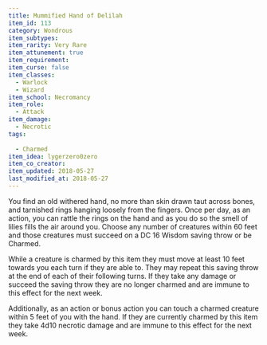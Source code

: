 ```yaml
---
title: Mummified Hand of Delilah
item_id: 113
category: Wondrous
item_subtypes:
item_rarity: Very Rare
item_attunement: true
item_requirement:
item_curse: false
item_classes:
  - Warlock
  - Wizard
item_school: Necromancy
item_role:
  - Attack
item_damage:
  - Necrotic
tags:
  
  - Charmed
item_idea: lygerzero0zero
item_co_creator:
item_updated: 2018-05-27
last_modified_at: 2018-05-27
---
```


You find an old withered hand, no more than skin drawn taut across bones, and tarnished rings hanging loosely from the fingers. Once per day, as an action, you can rattle the rings on the hand and as you do so the smell of lilies fills the air around you. Choose any number of creatures within 60 feet and those creatures must succeed on a DC 16 Wisdom saving throw or be Charmed.

While a creature is charmed by this item they must move at least 10 feet towards you each turn if they are able to. They may repeat this saving throw at the end of each of their following turns. If they take any damage or succeed the saving throw they are no longer charmed and are immune to this effect for the next week.

Additionally, as an action or bonus action you can touch a charmed creature within 5 feet of you with the hand. If they are currently charmed by this item they take 4d10 necrotic damage and are immune to this effect for the next week.
